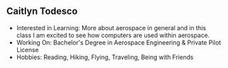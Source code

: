 ## Caitlyn Todesco
- Interested in Learning: More about aerospace in general and in this class I am excited to see how computers are used within aerospace.
- Working On: Bachelor's Degree in Aerospace Engineering & Private Pilot License
- Hobbies: Reading, Hiking, Flying, Traveling, Being with Friends

<!---
caitlyn-todesco/caitlyn-todesco is a ✨ special ✨ repository because its `README.md` (this file) appears on your GitHub profile.
You can click the Preview link to take a look at your changes.
--->
